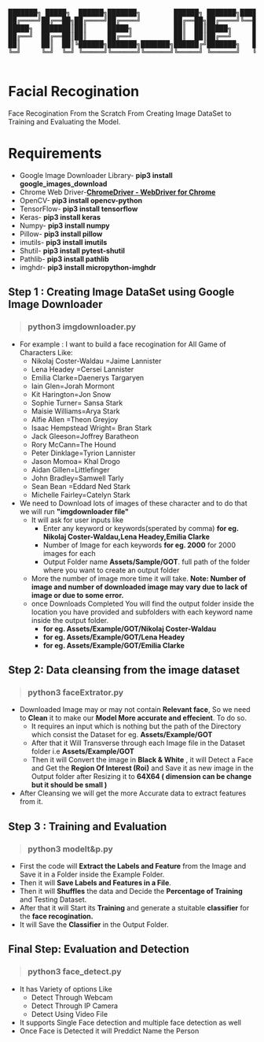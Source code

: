 <pre>
███████╗ █████╗  ██████╗███████╗        ██████╗ ███████╗████████╗███████╗ ██████╗████████╗
██╔════╝██╔══██╗██╔════╝██╔════╝        ██╔══██╗██╔════╝╚══██╔══╝██╔════╝██╔════╝╚══██╔══╝
█████╗  ███████║██║     █████╗          ██║  ██║█████╗     ██║   █████╗  ██║        ██║   
██╔══╝  ██╔══██║██║     ██╔══╝          ██║  ██║██╔══╝     ██║   ██╔══╝  ██║        ██║   
██║     ██║  ██║╚██████╗███████╗███████╗██████╔╝███████╗   ██║   ███████╗╚██████╗   ██║   
╚═╝     ╚═╝  ╚═╝ ╚═════╝╚══════╝╚══════╝╚═════╝ ╚══════╝   ╚═╝   ╚══════╝ ╚═════╝   ╚═╝   
                                                                                          
</pre>


# Facial Recogination

Face Recogination From the Scratch From Creating Image DataSet to Training and Evaluating the Model. 


# Requirements

- Google Image Downloader Library- **pip3 install google_images_download**
- Chrome Web Driver-**[ChromeDriver - WebDriver for Chrome](https://sites.google.com/a/chromium.org/chromedriver/)**
- OpenCV- **pip3 install opencv-python**
- TensorFlow- **pip3 install tensorflow**
- Keras- **pip3 install keras**
- Numpy- **pip3 install numpy**
- Pillow- **pip3 install pillow**
- imutils- **pip3 install imutils**
- Shutil- **pip3 install pytest-shutil**
- Pathlib- **pip3 install pathlib**
- imghdr- **pip3 install micropython-imghdr**

## Step 1 : Creating Image DataSet using Google Image Downloader
>### **python3 imgdownloader.py** 
- For example : I want to build a face recogination for All Game of Characters Like:
	- Nikolaj Coster-Waldau =Jaime Lannister
	- Lena Headey =Cersei Lannister
	- Emilia Clarke=Daenerys Targaryen
	- Iain Glen=Jorah Mormont
	- Kit Harington=Jon Snow
	- Sophie Turner=  Sansa Stark
	- Maisie Williams=Arya Stark
	- Alfie Allen =Theon Greyjoy
	- Isaac Hempstead Wright= Bran Stark
	- Jack Gleeson=Joffrey Baratheon
	- Rory McCann=The Hound
	- Peter Dinklage=Tyrion Lannister
	- Jason Momoa=    Khal Drogo
	- Aidan Gillen=Littlefinger
	- John Bradley=Samwell Tarly
	- Sean Bean =Eddard Ned Stark
	- Michelle Fairley=Catelyn Stark
- We need to Download lots of images of these character and to do that we will run **"imgdownloader file"**
	- It will ask for user inputs like
		-  Enter any keyword or keywords(sperated by comma) **for eg. Nikolaj Coster-Waldau,Lena Headey,Emilia Clarke**
		- Number of Image for each keywords **for eg. 2000** for 2000 images for each
		- Output Folder name **Assets/Sample/GOT**. full path of the folder where you want to create an output folder 
	- More the number of image more time it will take. **Note: Number of image and number of downloaded image may vary due to lack of image or due to some error.**
	- once Downloads Completed You will find the output folder inside the location you have provided and subfolders with each keyword name inside the output folder. 
		- **for eg. Assets/Example/GOT/Nikolaj Coster-Waldau**
		- **for eg. Assets/Example/GOT/Lena Headey**
		- **for eg. Assets/Example/GOT/Emilia Clarke**


## Step 2:  Data cleansing from the image dataset
> ### python3 faceExtrator.py
- Downloaded Image may or may not contain **Relevant face**, So we need to **Clean** it to make our **Model More accurate and effecient**. To do so.
	- It requires an input which is nothing but the path of the Directory which consist the Dataset for eg. **Assets/Example/GOT**
	- After that it Will Transverse through each Image file in the Dataset folder i.e **Assets/Example/GOT**
	- Then it will Convert the image in **Black & White** , it will Detect a Face and Get the **Region Of Interest (Roi)** and Save it as new image in the Output folder after Resizing it to **64X64 ( dimension can be change but it should be small )**
- After Cleansing we will get the more Accurate data to extract features from it. 

## Step 3 : Training and Evaluation
> ### python3 modelt&p.py

- First the code will **Extract the Labels and Feature** from the Image and Save it in a Folder inside the Example Folder.
- Then it will **Save Labels and Features in a File**.
- Then it will **Shuffles** the data and Decide the **Percentage of Training** and Testing Dataset.
- After that it will Start its **Training** and  generate a stuitable **classifier** for the **face recogination.**
- It will Save the **Classifier** in the Output Folder.


## Final Step: Evaluation and Detection
> ### python3  face_detect.py
- It has Variety of options Like
	- Detect Through Webcam 
	- Detect Through IP Camera
	- Detect Using Video File
- It supports Single Face detection and multiple face detection as well
- Once Face is Detected it will Preddict Name the Person 
    
